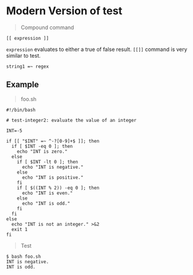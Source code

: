 # Modern Version of test

> Compound command

```
[[ expression ]]
```

`expression` evaluates to either a true of false result.
`[[]]` command is very similar to test.

```
string1 =~ regex
```

## Example

> foo.sh

```
#!/bin/bash

# test-integer2: evaluate the value of an integer

INT=-5

if [[ "$INT" =~ ^-?[0-9]+$ ]]; then
  if [ $INT -eq 0 ]; then
    echo "INT is zero."
  else
    if [ $INT -lt 0 ]; then
      echo "INT is negative."
    else
      echo "INT is positive."
    fi
    if [ $((INT % 2)) -eq 0 ]; then
      echo "INT is even."
    else
      echo "INT is odd."
    fi
  fi
else
  echo "INT is not an integer." >&2
  exit 1
fi
```

> Test

```
$ bash foo.sh 
INT is negative.
INT is odd.
```
